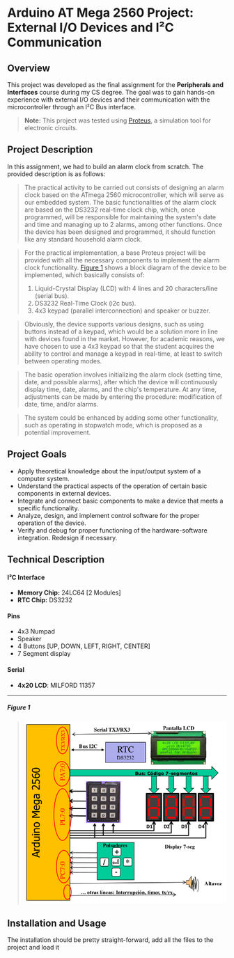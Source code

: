 


# Arduino AT Mega 2560 Project: External I/O Devices and I²C Communication

## Overview
This project was developed as the final assignment for the **Peripherals and Interfaces** course during my CS degree. The goal was to gain hands-on experience with external I/O devices and their communication with the microcontroller through an I²C Bus interface.

> **Note:** This project was tested using [Proteus](https://www.labcenter.com/), a simulation tool for electronic circuits.
## Project Description

In this assignment, we had to build an alarm clock from scratch. The provided description is as follows:

> The practical activity to be carried out consists of designing an alarm clock based on the ATmega 2560 microcontroller, which will serve as our embedded system. The basic functionalities of the alarm clock are based on the DS3232 real-time clock chip, which, once programmed, will be responsible for maintaining the system's date and time and managing up to 2 alarms, among other functions. Once the device has been designed and programmed, it should function like any standard household alarm clock.

> For the practical implementation, a base Proteus project will be provided with all the necessary components to implement the alarm clock functionality. [Figure 1](#figure-1) shows a block diagram of the device to be implemented, which basically consists of:
> 1. Liquid-Crystal Display (LCD) with 4 lines and 20 characters/line (serial bus).
> 2. DS3232 Real-Time Clock (i2c bus).
> 3. 4x3 keypad (parallel interconnection) and speaker or buzzer.

> Obviously, the device supports various designs, such as using buttons instead of a keypad, which would be a solution more in line with devices found in the market. However, for academic reasons, we have chosen to use a 4x3 keypad so that the student acquires the ability to control and manage a keypad in real-time, at least to switch between operating modes.

> The basic operation involves initializing the alarm clock (setting time, date, and possible alarms), after which the device will continuously display time, date, alarms, and the chip's temperature. At any time, adjustments can be made by entering the procedure: modification of date, time, and/or alarms.

> The system could be enhanced by adding some other functionality, such as operating in stopwatch mode, which is proposed as a potential improvement.

## Project Goals
-   Apply theoretical knowledge about the input/output system of a computer system.
-   Understand the practical aspects of the operation of certain basic components in external devices.
-   Integrate and connect basic components to make a device that meets a specific functionality.
-   Analyze, design, and implement control software for the proper operation of the device.
-   Verify and debug for proper functioning of the hardware-software integration. Redesign if necessary.

## Technical Description
#### I²C Interface
- **Memory Chip:** 24LC64 [2 Modules]
- **RTC Chip:** DS3232

#### Pins
- 4x3 Numpad
- Speaker
- 4 Buttons [UP, DOWN, LEFT, RIGHT, CENTER]
- 7 Segment display

#### Serial
- **4x20 LCD**: MILFORD 11357
---


##### Figure 1
> ![Project Schema](/doc/img/implementation-diagram.png)

## Installation and Usage
The installation should be pretty straight-forward, add all the files to the project and load it




